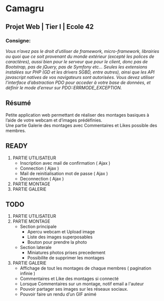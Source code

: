 # Camagru
## Projet Web | Tier I | Ecole 42
### Consigne:<br>
*Vous n’avez pas le droit d’utiliser de framework, micro-framework, librairies ou quoi
que ce soit provenant du monde extérieur (excepté les polices de caractères), aussi bien
pour le serveur que pour le client, donc pas de Bootstrap, pas de jQuery, pas de Symfony
etc... Seules les extensions instalées sur PHP (GD et les drivers SGBD, entre autres), ainsi
que les API javascript natives de vos navigateurs sont autorisées.
Vous devez utiliser l’interface d’abstraction PDO pour acceder à votre base de données,
et définir le mode d’erreur sur PDO::ERRMODE_EXCEPTION.*

## Résumé
Petite application web permettant de réaliser des montages basiques à l’aide de votre webcam et d’images prédéfinies.
<br>
Une partie Galerie des montages avec Commentaires et Likes possible des membres.

## READY

1. PARTIE UTILISATEUR
	* Inscription avec mail de confirmation ( Ajax )
	* Connection ( Ajax )
	* Mail de reinitialisation mot de passe ( Ajax )
	* Deconnection ( Ajax )
2. PARTIE MONTAGE
3. PARTIE GALERIE


## TODO
1. PARTIE UTILISATEUR
2. PARTIE MONTAGE
	* Section principale
		* Apercu webcam et Upload image
		* Liste des images superposables
		* Bouton pour prendre la photo
	* Section laterale
		* Miniatures photos prises precedement
		* Possibilite de supprimer les montages	
3. PARTIE GALERIE
	* Affichage de tout les montages de chaque membres ( pagination infinie )
	* Commentaires et Like des montages si connecté
	* Lorsque Commentaires sur un montage, notif email a l'auteur
	* Pouvoir partager ses images sur les réseaux sociaux.
	* Pouvoir faire un rendu d’un GIF animé